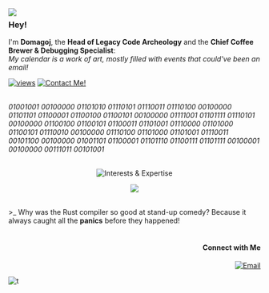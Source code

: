 <img align="left" src="https://orhun.dev/img/crow.png">

### Hey!

I'm **Domagoj**, the **Head of Legacy Code Archeology** and the **Chief Coffee Brewer & Debugging Specialist**:
<br>
*My calendar is a work of art, mostly filled with events that could've been an email!*

[![views](https://komarev.com/ghpvc/?username=GyroZepelix&style=flat&color=313131&label=views&abbreviated=true)](https://github.com/GyroZepelix) [![Contact Me!](https://img.shields.io/badge/contact_me-domagoj.gjalic05@gmail.com-313131)](mailto:domagoj.gjalic05@gmail.com)

<br>
<i>01001001 00100000 01101010 01110101 01110011 01110100 00100000 01101101 01100001 01100100 01100101 00100000 01111001 01101111 01110101 00100000 01100100 01100101 01100011 01101001 01110000 01101000 01100101 01110010 00100000 01110100 01101000 01101001 01110011 00101100 00100000 01001101 01100001 01101110 01100111 01101111 00100001 00100000 00111011 00101001</i>

<br>
<br>
<p align="center">
<img src="https://github-readme-tech-stack.vercel.app/api/cards?title=Interests+%26%2338%3B+Expertise&align=center&titleAlign=center&lineHeight=8&lineCount=3&bg=%230D1117&badge=%23161B22&border=%2321262D&titleColor=%2358A6FF&line1=docker%2Cdocker%2C005dff%3Bopensourceinitiative%2CFOSS%2C3DA639%3Bamazon%2Caws%2Cff7c00%3Bmetasploit%2CCyber+Security%2Cffffff%3B&line2=go%2Cgo%2C00ADD8%3Bspring%2Cspring+framework%2C6DB33F%3Brust%2Crust%2Cff5500%3Bgnubash%2Cbash%2Cffffff%3B&line3=lua%2Clua%2C2022b0%3Bneovim%2Cneovim%2C57A143%3Blinux%2Clinux%2Ce3941e%3Bmikrotik%2Cmikrotik%2Cffffff%3B" alt="Interests &#38; Expertise" />
</p>

<p align="center"><img src="https://github-readme-stats.vercel.app/api/top-langs/?username=GyroZepelix&theme=github_dark&layout=donut-vertical"/></p>
<br>
>_ Why was the Rust compiler so good at stand-up comedy? Because it always caught all the <strong>panics</strong> before they happened!
<br><br>
<h4 align="right">&nbsp;Connect with Me </h3>
<p align="right">
<a href="mailto:domagoj.gjalic05@gmail.com"><img alt="Email" src="https://img.shields.io/badge/contact_me-domagoj.gjalic05@gmail.com-313131"></a>
</p>

![t](https://hit.yhype.me/github/profile?user_id=47647801)
